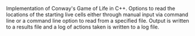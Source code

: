 Implementation of Conway's Game of Life in C++. Options to read the locations of the starting live cells either through manual input via command line or a command line option to read from a specified file. Output is written to a results file and a log of actions taken is written to a log file.
